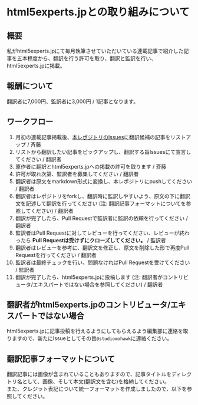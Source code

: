 # html5experts.jpとの取り組みについて

## 概要

私がhtml5experts.jpにて毎月執筆させていただいている連載記事で紹介した記事を五本程度から、翻訳を行う許可を取り、翻訳と監訳を行い、html5experts.jpに掲載。

## 報酬について

翻訳者に7,000円、監訳者に3,000円 / 1記事となります。

## ワークフロー

1. 月初の連載記事掲載後、[本レポジトリのIssues](https://github.com/html5j-english/html5experts/issues)に翻訳候補の記事をリストアップ / 斉藤
2. リストから翻訳したい記事をピックアップし、翻訳する旨Issuesにて宣言してください / 翻訳者
3. 原作者に翻訳とhtml5experts.jpへの掲載の許可を取ります / 斉藤
4. 許可が取れ次第、監訳者を募集してください / 翻訳者
5. 翻訳者は原文をmarkdown形式に変換し、本レポジトリにpushしてください / 翻訳者
6. 翻訳者はレポジトリをforkし、翻訳時に監訳しやすいよう、原文の下に翻訳文を記述して翻訳を行ってください (注: 翻訳記事フォーマットについてを参照してください) / 翻訳者
7. 翻訳が完了したら、Pull Requestで監訳者に監訳の依頼を行ってください / 翻訳者
8. 監訳者はPull Requestに対してレビューを行ってください、レビューが終わったら **Pull Requestは受けずにクローズしてください。** / 監訳者
9. 翻訳者はレビューを参考に、翻訳文を修正し、原文を削除した形で再度Pull Requestを行ってください / 翻訳者
10. 監訳者は最終チェックを行い、問題なければPull Requestを受けてください / 監訳者
11. 翻訳が完了したら、html5experts.jpに投稿します (注: 翻訳者がコントリビュータ/エキスパートではない場合を参照してください) / 翻訳者

## 翻訳者がhtml5experts.jpのコントリビュータ/エキスパートではない場合

html5experts.jpに記事投稿を行えるようにしてもらえるよう編集部に連絡を取りますので、新たにIssueとしてその旨`@studiomohawk`に連絡ください。

## 翻訳記事フォーマットについて

翻訳記事には画像が含まれていることもありますので、記事タイトルをディレクトリ名として、画像、そして本文(翻訳文を含む)を格納してください。  
また、クレジット表記について統一フォーマットを作成しましたので、以下を参照してください。  



